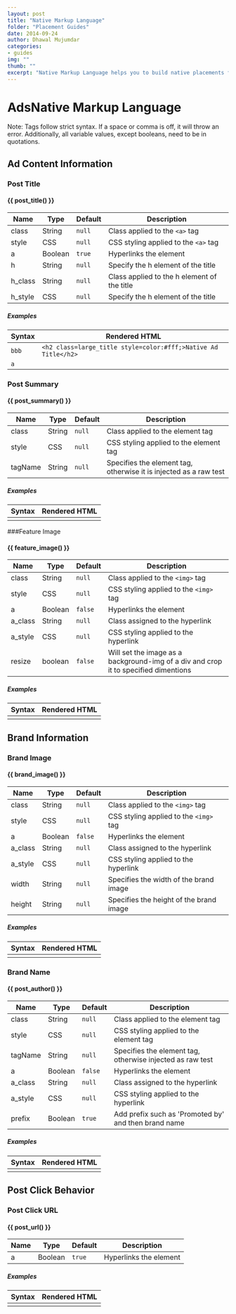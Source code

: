 ```yaml
---
layout: post
title: "Native Markup Language"
folder: "Placement Guides"
date: 2014-09-24
author: Dhawal Mujumdar
categories: 
- guides 
img: ""
thumb: ""
excerpt: "Native Markup Language helps you to build native placements for your site"
---
```

# AdsNative Markup Language

Note: Tags follow strict syntax. If a space or comma is off, it will throw an error.
Additionally, all variable values, except booleans, need to be in quotations.


## Ad Content Information

### Post Title

#### {{ post_title() }}

| Name | Type  | Default | Description |
| --- | --- | --- | --- |
| class | String | `null` | Class applied to the `<a>` tag |
| style | CSS | `null` | CSS styling applied to the `<a>` tag |
| a | Boolean | `true` | Hyperlinks the element |
| h | String | `null` | Specify the h element of the title |
| h_class | String | `null` | Class applied to the h element of the title |
| h_style | CSS | `null` | Specify the h element of the title |

##### Examples

| Syntax | Rendered HTML  |
| --- | --- |
| `bbb` | `<h2 class=large_title style=color:#fff;>Native Ad Title</h2>` |
|`a`|

### Post Summary

#### {{ post_summary() }}

| Name | Type  | Default | Description |
| --- | --- | --- | --- |
| class | String | `null` | Class applied to the element tag |
| style | CSS | `null` | CSS styling applied to the element tag |
| tagName | String | `null` | Specifies the element tag, otherwise it is injected as a raw test |

##### Examples

| Syntax | Rendered HTML  |
| --- | --- |
|   |   |


###Feature Image

#### {{ feature_image() }}

| Name | Type  | Default | Description |
| --- | --- | --- | --- |
| class | String | `null` | Class applied to the `<img>` tag |
| style | CSS | `null` | CSS styling applied to the `<img>` tag |
| a | Boolean | `false` | Hyperlinks the element |
| a_class | String | `null` | Class assigned to the hyperlink |
| a_style | CSS | `null` | CSS styling applied to the hyperlink |
| resize | boolean | `false` | Will set the image as a background-img of a div and crop it to specified dimentions |

##### Examples

| Syntax | Rendered HTML  |
| --- | --- |
|   |   |


## Brand Information

### Brand Image

#### {{ brand_image() }}

| Name | Type  | Default | Description |
| --- | --- | --- | --- |
| class | String | `null` | Class applied to the `<img>` tag |
| style | CSS | `null` | CSS styling applied to the `<img>` tag |
| a | Boolean | `false` | Hyperlinks the element |
| a_class | String | `null` | Class assigned to the hyperlink |
| a_style | CSS | `null` | CSS styling applied to the hyperlink |
| width | String | `null` | Specifies the width of the brand image |
| height | String | `null` | Specifies the height of the brand image |

##### Examples

| Syntax | Rendered HTML  |
| --- | --- |
|   |   |

### Brand Name 

#### {{ post_author() }}

| Name | Type  | Default | Description |
| --- | --- | --- | --- |
| class | String | `null` | Class applied to the element tag |
| style | CSS | `null` | CSS styling applied to the element tag |
| tagName | String | `null` | Specifies the element tag, otherwise injected as raw test |
| a | Boolean | `false` | Hyperlinks the element |
| a_class | String | `null` | Class assigned to the hyperlink |
| a_style | CSS | `null` | CSS styling applied to the hyperlink |
| prefix | Boolean | `true` | Add prefix such as 'Promoted by' and then brand name |

##### Examples

| Syntax | Rendered HTML  |
| --- | --- |
|   |   |

## Post Click Behavior

### Post Click URL

#### {{ post_url() }}

| Name | Type  | Default | Description |
| --- | --- | --- | --- |
| a | Boolean | `true` | Hyperlinks the element |

##### Examples

| Syntax | Rendered HTML  |
| --- | --- |
|   |   |
